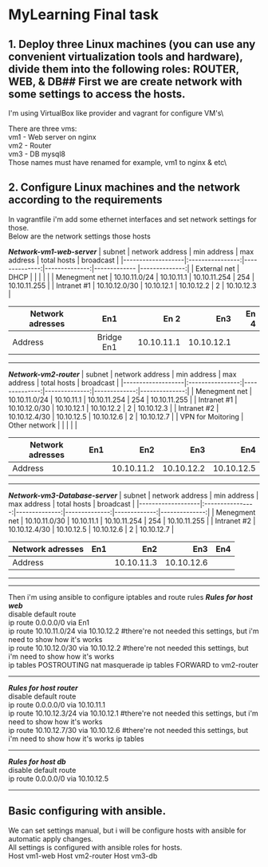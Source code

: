 # MyLearning Final task

## 1. Deploy three Linux machines (you can use any convenient virtualization tools and hardware), divide them into the following roles: ROUTER, WEB, & DB## First we are create network with some settings to access the hosts.
I'm using VirtualBox like provider and vagrant for configure VM's\

There are three vms:\
    vm1 - Web server on nginx\
    vm2 - Router\
    vm3 - DB mysql8\
Those names must have renamed for example, vm1 to nginx & etc\

## 2. Configure Linux machines and the network according to the requirements
In vagrantfile i'm add some ethernet interfaces and set network settings for those.\
Below are the network settings those hosts

***Network-vm1-web-server***
|       subnet      | network address  |  min address  |  max address  | total hosts  |   broadcast   |
|-------------------|:----------------:|--------------:|--------------:|------------- |--------------:|
| External net      | DHCP             |               |               |              |               |
| Menegment net     | 10.10.11.0/24    | 10.10.11.1    | 10.10.11.254  |     254      | 10.10.11.255  |
| Intranet #1       | 10.10.12.0/30    | 10.10.12.1    | 10.10.12.2    |     2        | 10.10.12.3    |

| Network adresses  |      En1         |    En 2       |    En3        |     En 4     |
|-------------------|:----------------:|--------------:|--------------:|-------------:| 
|    Address        |  Bridge En1      | 10.10.11.1    | 10.10.12.1    |              |
___

***Network-vm2-router***
|       subnet      | network address  |  min address  |  max address  | total hosts  |   broadcast   |
|-------------------|:----------------:|--------------:|--------------:|-------------:|--------------:|
| Menegment net     | 10.10.11.0/24    | 10.10.11.1    | 10.10.11.254  |     254      | 10.10.11.255  |
| Intranet #1       | 10.10.12.0/30    | 10.10.12.1    | 10.10.12.2    |     2        | 10.10.12.3    |
| Intranet #2       | 10.10.12.4/30    | 10.10.12.5    | 10.10.12.6    |     2        | 10.10.12.7    |
| VPN for Moitoring | Other network    |               |               |              |               |

| Network adresses  |      En1         |    En2        |    En3        |     En4      |
|-------------------|:----------------:|--------------:|--------------:|-------------:| 
|    Address        |                  | 10.10.11.2    | 10.10.12.2    | 10.10.12.5   |
___

***Network-vm3-Database-server***
|       subnet      | network address  |  min address  |  max address  | total hosts  |   broadcast   |
|-------------------|:----------------:|--------------:|--------------:|-------------:|--------------:|
| Menegment net     | 10.10.11.0/30    | 10.10.11.1    | 10.10.11.254  |     254      | 10.10.11.255  |
| Intranet #2       | 10.10.12.4/30    | 10.10.12.5    | 10.10.12.6    |     2        | 10.10.12.7    |

| Network adresses  |      En1         |    En2        |    En3        |     En4      |
|-------------------|:----------------:|--------------:|--------------:|-------------:| 
|    Address        |                  | 10.10.11.3    | 10.10.12.6    |              |

___
---
Then i'm using ansible to configure iptables and route rules
***Rules for host web***\
disable default route\
ip route 0.0.0.0/0 via En1\
ip route 10.10.11.0/24 via 10.10.12.2 #there're not needed this settings, but i'm need to show how it's works\
ip route 10.10.12.0/30 via 10.10.12.2 #there're not needed this settings, but i'm need to show how it's works\
ip tables POSTROUTING nat masquerade
ip tables FORWARD to vm2-router 
___
***Rules for host router***\
disable default route\
ip route 0.0.0.0/0 via 10.10.11.1\
ip route 10.10.12.3/24 via 10.10.12.1 #there're not needed this settings, but i'm need to show how it's works\
ip route 10.10.12.7/30 via 10.10.12.6 #there're not needed this settings, but i'm need to show how it's works
ip tables 
___
***Rules for host db***\
disable default route\
ip route 0.0.0.0/0 via 10.10.12.5

---
## Basic configuring with ansible.
We can set settings manual, but i will be configure hosts with ansible for automatic apply changes.\
All settings is configured with ansible roles for hosts.\
Host vm1-web
Host vm2-router
Host vm3-db